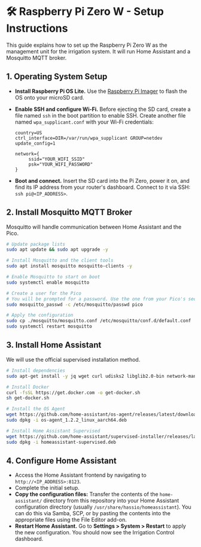 # 🛠️ Raspberry Pi Zero W - Setup Instructions

This guide explains how to set up the Raspberry Pi Zero W as the management unit for the irrigation system. It will run Home Assistant and a Mosquitto MQTT broker.

## 1. Operating System Setup

- **Install Raspberry Pi OS Lite.** Use the [Raspberry Pi Imager](https://www.raspberrypi.com/software/) to flash the OS onto your microSD card.
- **Enable SSH and configure Wi-Fi.** Before ejecting the SD card, create a file named `ssh` in the boot partition to enable SSH. Create another file named `wpa_supplicant.conf` with your Wi-Fi credentials:

  ```
  country=US
  ctrl_interface=DIR=/var/run/wpa_supplicant GROUP=netdev
  update_config=1
  
  network={
       ssid="YOUR_WIFI_SSID"
       psk="YOUR_WIFI_PASSWORD"
  }
  ```
- **Boot and connect.** Insert the SD card into the Pi Zero, power it on, and find its IP address from your router's dashboard. Connect to it via SSH: `ssh pi@<IP_ADDRESS>`.

## 2. Install Mosquitto MQTT Broker

Mosquitto will handle communication between Home Assistant and the Pico.

```bash
# Update package lists
sudo apt update && sudo apt upgrade -y

# Install Mosquitto and the client tools
sudo apt install mosquitto mosquitto-clients -y

# Enable Mosquitto to start on boot
sudo systemctl enable mosquitto

# Create a user for the Pico
# You will be prompted for a password. Use the one from your Pico's secrets.py
sudo mosquitto_passwd -c /etc/mosquitto/passwd pico

# Apply the configuration
sudo cp ./mosquitto/mosquitto.conf /etc/mosquitto/conf.d/default.conf
sudo systemctl restart mosquitto
```

## 3. Install Home Assistant

We will use the official supervised installation method.

```bash
# Install dependencies
sudo apt-get install -y jq wget curl udisks2 libglib2.0-bin network-manager dbus

# Install Docker
curl -fsSL https://get.docker.com -o get-docker.sh
sh get-docker.sh

# Install the OS Agent
wget https://github.com/home-assistant/os-agent/releases/latest/download/os-agent_1.2.2_linux_aarch64.deb
sudo dpkg -i os-agent_1.2.2_linux_aarch64.deb

# Install Home Assistant Supervised
wget https://github.com/home-assistant/supervised-installer/releases/latest/download/homeassistant-supervised.deb
sudo dpkg -i homeassistant-supervised.deb
```

## 4. Configure Home Assistant

- Access the Home Assistant frontend by navigating to `http://<IP_ADDRESS>:8123`.
- Complete the initial setup.
- **Copy the configuration files:** Transfer the contents of the `home-assistant/` directory from this repository into your Home Assistant configuration directory (usually `/usr/share/hassio/homeassistant`). You can do this via Samba, SCP, or by pasting the contents into the appropriate files using the File Editor add-on.
- **Restart Home Assistant.** Go to **Settings > System > Restart** to apply the new configuration. You should now see the Irrigation Control dashboard.